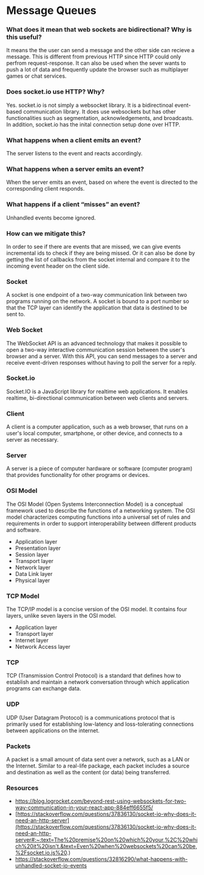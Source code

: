 # Message Queues

### What does it mean that web sockets are bidirectional? Why is this useful?
It means the the user can send a message and the other side can recieve a message. This is different from previous HTTP since HTTP could only perfrom request-response. It can
also be used when the sever wants to push a lot of data and frequently update the browser such as multiplayer games or chat services.

### Does socket.io use HTTP? Why?
Yes. socket.io is not simply a websocket library. It is a bidirectinoal event-based communication library. It does use websockets but has other functionalities such as 
segmentation, acknowledgements, and broadcasts. In addition, socket.io has the inital connection setup done over HTTP.

### What happens when a client emits an event?
The server listens to the event and reacts accordingly.
### What happens when a server emits an event?
When the server emits an event, based on where the event is directed to the corresponding client responds.
### What happens if a client “misses” an event?
Unhandled events become ignored.
### How can we mitigate this?
In order to see if there are events that are missed, we can give events incremental ids to check if they are being missed. Or it can also be done by getting the list of callbacks
from the socket internal and compare it to the incoming event header on the client side.


### Socket
A socket is one endpoint of a two-way communication link between two programs running on the network. A socket is bound to a port number so that the TCP layer can identify the 
application that data is destined to be sent to.
### Web Socket
The WebSocket API is an advanced technology that makes it possible to open a two-way interactive communication session between the user's browser and a server. With this API,
you can send messages to a server and receive event-driven responses without having to poll the server for a reply.
### Socket.io
Socket.IO is a JavaScript library for realtime web applications. It enables realtime, bi-directional communication between web clients and servers.
### Client
A client is a computer application, such as a web browser, that runs on a user's local computer, smartphone, or other device, and connects to a server as necessary.
### Server
A server is a piece of computer hardware or software (computer program) that provides functionality for other programs or devices.
### OSI Model
The OSI Model (Open Systems Interconnection Model) is a conceptual framework used to describe the functions of a networking system. The OSI model characterizes 
computing functions into a universal set of rules and requirements in order to support interoperability between different products and software.
- Application layer
- Presentation layer
- Session layer
- Transport layer
- Network layer
- Data Link layer
- Physical layer
### TCP Model
The TCP/IP model is a concise version of the OSI model. It contains four layers, unlike seven layers in the OSI model.
- Application layer
- Transport layer
- Internet layer
- Network Access layer
### TCP
TCP (Transmission Control Protocol) is a standard that defines how to establish and maintain a network conversation through which application programs can exchange data.
### UDP
UDP (User Datagram Protocol) is a communications protocol that is primarily used for establishing low-latency and loss-tolerating connections between applications 
on the internet.
### Packets
A packet is a small amount of data sent over a network, such as a LAN or the Internet. Similar to a real-life package, each packet includes a source and destination 
as well as the content (or data) being transferred.

### Resources
- https://blog.logrocket.com/beyond-rest-using-websockets-for-two-way-communication-in-your-react-app-884eff6655f5/
- [https://stackoverflow.com/questions/37836130/socket-io-why-does-it-need-an-http-server](https://stackoverflow.com/questions/37836130/socket-io-why-does-it-need-an-http-server#:~:text=The%20premise%20on%20which%20your,%2C%20which%20it%20isn't.&text=Even%20when%20websockets%20can%20be,%2Fsocket.io.js%20.)
- https://stackoverflow.com/questions/32816290/what-happens-with-unhandled-socket-io-events
